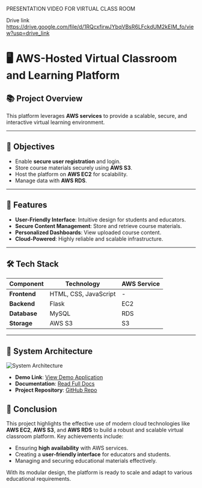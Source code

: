 PRESENTATION VIDEO FOR VIRTUAL CLASS ROOM



Drive link
https://drive.google.com/file/d/1RQcxfirwJYbqVBsR6LFckdUM2kEIM_fo/view?usp=drive_link



# 🖥️ AWS-Hosted Virtual Classroom and Learning Platform

## 📚 **Project Overview**
This platform leverages **AWS services** to provide a scalable, secure, and interactive virtual learning environment. 

---

## 🎯 **Objectives**
- Enable **secure user registration** and login.
- Store course materials securely using **AWS S3**.
- Host the platform on **AWS EC2** for scalability.
- Manage data with **AWS RDS**.

---

## 🚀 **Features**
- **User-Friendly Interface**: Intuitive design for students and educators.
- **Secure Content Management**: Store and retrieve course materials.
- **Personalized Dashboards**: View uploaded course content.
- **Cloud-Powered**: Highly reliable and scalable infrastructure.

---

## 🛠️ **Tech Stack**
| Component             | Technology                 | AWS Service          |
|------------------------|---------------------------|-----------------------|
| **Frontend**          | HTML, CSS, JavaScript      | -                    |
| **Backend**           | Flask                     | EC2                  |
| **Database**          | MySQL                     | RDS                  |
| **Storage**           | AWS S3                    | S3                   |

---

## 📖 **System Architecture**
![System Architecture](https://via.placeholder.com/800x400?text=System+Architecture)

- **Demo Link**: [View Demo Application](https://drive.google.com/file/d/1RQcxfirwJYbqVBsR6LFckdUM2kEIM_fo/view?usp=drive_link)
- **Documentation**: [Read Full Docs](https://drive.google.com/file/d/1CP8Ee7TKwCvASp2YrOPi4zdswgEdqwsY/view?usp=sharing)
- **Project Repository**: [GitHub Repo](https://github.com/TKJayakumar/newvirtual)

## 🏁 **Conclusion**

This project highlights the effective use of modern cloud technologies like **AWS EC2**, **AWS S3**, and **AWS RDS** to build a robust and scalable virtual classroom platform. Key achievements include:

- Ensuring **high availability** with AWS services.
- Creating a **user-friendly interface** for educators and students.
- Managing and securing educational materials effectively.

With its modular design, the platform is ready to scale and adapt to various educational requirements.





